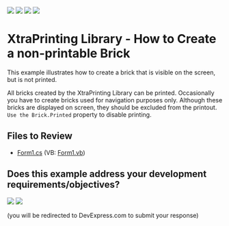 <!-- default badges list -->
![](https://img.shields.io/endpoint?url=https://codecentral.devexpress.com/api/v1/VersionRange/128597313/22.2.2%2B)
[![](https://img.shields.io/badge/Open_in_DevExpress_Support_Center-FF7200?style=flat-square&logo=DevExpress&logoColor=white)](https://supportcenter.devexpress.com/ticket/details/E6)
[![](https://img.shields.io/badge/📖_How_to_use_DevExpress_Examples-e9f6fc?style=flat-square)](https://docs.devexpress.com/GeneralInformation/403183)
[![](https://img.shields.io/badge/💬_Leave_Feedback-feecdd?style=flat-square)](#does-this-example-address-your-development-requirementsobjectives)
<!-- default badges end -->

# XtraPrinting Library - How to Create a non-printable Brick

This example illustrates how to create a brick that is visible on the screen, but is not printed.

All bricks created by the XtraPrinting Library can be printed. Occasionally you have to create bricks used for navigation purposes only. Although these bricks are displayed on screen, they should be excluded from the printout. `Use the Brick.Printed` property to disable printing.

## Files to Review

* [Form1.cs](./CS/Form1.cs) (VB: [Form1.vb](./VB/Form1.vb))
<!-- feedback -->
## Does this example address your development requirements/objectives?

[<img src="https://www.devexpress.com/support/examples/i/yes-button.svg"/>](https://www.devexpress.com/support/examples/survey.xml?utm_source=github&utm_campaign=reporting-winforms-create-a-non-printable-brick&~~~was_helpful=yes) [<img src="https://www.devexpress.com/support/examples/i/no-button.svg"/>](https://www.devexpress.com/support/examples/survey.xml?utm_source=github&utm_campaign=reporting-winforms-create-a-non-printable-brick&~~~was_helpful=no)

(you will be redirected to DevExpress.com to submit your response)
<!-- feedback end -->
